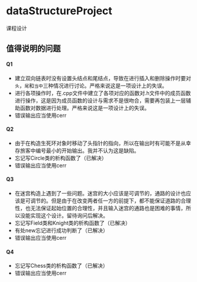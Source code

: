 # dataStructureProject
课程设计


## 值得说明的问题
#### Q1
- 建立双向链表时没有设置头结点和尾结点，导致在进行插入和删除操作时要对`头`，`尾`和`当中`三种情况进行讨论。严格来说这是一项设计上的失误。
- 进行各项操作时，在.cpp文件中建立了各项对应的函数对.h文件中的成员函数进行操作，这是因为成员函数的设计与需求不是很吻合，需要再包装上一层辅助函数对数据进行处理。严格来说这是一项设计上的失误。
- 错误输出应当使用cerr

#### Q2
- 由于在构造生死环对象时移动了头指针的指向，所以在输出时有可能不是从幸存旅客中编号最小的开始输出。我并不认为这是缺陷。
- 忘记写Circle类的析构函数了（已解决）
- 错误输出应当使用cerr

#### Q3
- 在迷宫构造上遇到了一些问题。迷宫的大小应该是可调节的，通路的设计也应该是可调节的。但是由于在改变两者任一方的前提下，都不能保证道路的合理性，也无法保证起始位置的合理性，并且输入迷宫的通路也是困难的事情，所以没能实现这个设计。留待询问后解决。
- 忘记写Field类和Knight类的析构函数了（已解决）
- 有处new忘记进行成功判断了（已解决）
- 错误输出应当使用cerr

#### Q4
- 忘记写Chess类的析构函数了（已解决）
- 错误输出应当使用cerr
